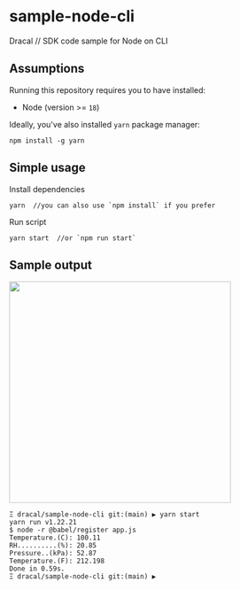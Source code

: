 # sample-node-cli
Dracal // SDK code sample for Node on CLI

## Assumptions

Running this repository requires you to have installed:
- Node (version >= `18`)

Ideally, you've also installed `yarn` package manager:
```
npm install -g yarn
```

## Simple usage

Install dependencies
```
yarn  //you can also use `npm install` if you prefer
```

Run script
```
yarn start  //or `npm run start`
```

## Sample output
<img src="https://github.com/Dracaltech/sample-node-cli/assets/1357711/89afe858-7314-4acc-9633-73f848068e52" width=400 />

```
Ξ dracal/sample-node-cli git:(main) ▶ yarn start
yarn run v1.22.21
$ node -r @babel/register app.js
Temperature.(C): 100.11
RH..........(%): 20.85
Pressure..(kPa): 52.87
Temperature.(F): 212.198
Done in 0.59s.
Ξ dracal/sample-node-cli git:(main) ▶
```
